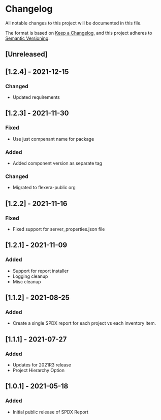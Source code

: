 # Changelog
All notable changes to this project will be documented in this file.

The format is based on [Keep a Changelog](https://keepachangelog.com/en/1.0.0/),
and this project adheres to [Semantic Versioning](https://semver.org/spec/v2.0.0.html).

## [Unreleased]

## [1.2.4] - 2021-12-15
### Changed
- Updated requirements

## [1.2.3] - 2021-11-30
### Fixed
- Use just compenant name for package
### Added
- Added component version as separate tag
### Changed
- Migrated to flexera-public org

## [1.2.2] - 2021-11-16
### Fixed
- Fixed support for server_properties.json file

## [1.2.1] - 2021-11-09
### Added
- Support for report installer
- Logging cleanup
- Misc cleanup

## [1.1.2] - 2021-08-25
### Added
- Create a single SPDX report for each project vs each inventory item.

## [1.1.1] - 2021-07-27
### Added
- Updates for 2021R3 release
- Project Hierarchy Option

## [1.0.1] - 2021-05-18
### Added
- Initial public release of SPDX Report